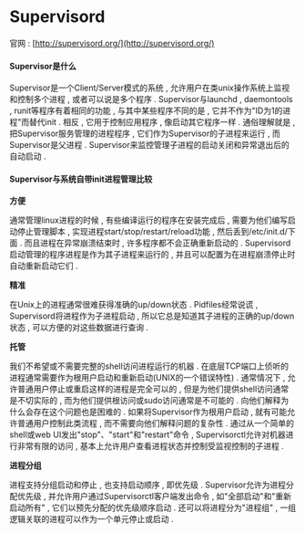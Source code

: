# Supervisord

官网 : [http://supervisord.org/](http://supervisord.org/)

#### Supervisor是什么

Supervisor是一个Client/Server模式的系统 , 允许用户在类unix操作系统上监视和控制多个进程 , 或者可以说是多个程序 . Supervisor与launchd , daemontools , runit等程序有着相同的功能 , 与其中某些程序不同的是 , 它并不作为"ID为1的进程"而替代init . 相反 , 它用于控制应用程序 , 像启动其它程序一样 . 通俗理解就是 , 把Supervisor服务管理的进程程序 , 它们作为Supervisor的子进程来运行 , 而Supervisor是父进程 . Supervisor来监控管理子进程的启动关闭和异常退出后的自动启动 .

#### Supervisor与系统自带init进程管理比较

**方便**

通常管理linux进程的时候 , 有些编译运行的程序在安装完成后 , 需要为他们编写启动停止管理脚本 , 实现进程start/stop/restart/reload功能 , 然后丢到/etc/init.d/下面 . 而且进程在异常崩溃结束时 , 许多程序都不会正确重新启动的 . Supervisord启动管理的程序进程是作为其子进程来运行的 , 并且可以配置为在进程崩溃停止时自动重新启动它们 .

**精准**

在Unix上的进程通常很难获得准确的up/down状态 . Pidfiles经常说谎 , Supervisord将进程作为子进程启动 , 所以它总是知道其子进程的正确的up/down状态 , 可以方便的对这些数据进行查询 .

**托管**

我们不希望或不需要完整的shell访问进程运行的机器 . 在底层TCP端口上侦听的进程通常需要作为根用户启动和重新启动\(UNIX的一个错误特性\) . 通常情况下 , 允许普通用户停止或重启这样的进程是完全可以的 , 但是为他们提供shell访问通常是不切实际的 , 而为他们提供根访问或sudo访问通常是不可能的 . 向他们解释为什么会存在这个问题也是困难的 . 如果将Supervisor作为根用户启动 , 就有可能允许普通用户控制此类流程 , 而不需要向他们解释问题的复杂性 . 通过从一个简单的shell或web UI发出"stop"、"start"和"restart"命令 , Supervisorctl允许对机器进行非常有限的访问 , 基本上允许用户查看进程状态并控制受监视控制的子进程 . 

**进程分组**

进程支持分组启动和停止 , 也支持启动顺序 , 即优先级 . Supervisor允许为进程分配优先级 , 并允许用户通过Supervisorctl客户端发出命令 , 如"全部启动"和"重新启动所有" , 它们以预先分配的优先级顺序启动 . 还可以将进程分为"进程组" , 一组逻辑关联的进程可以作为一个单元停止或启动 .

